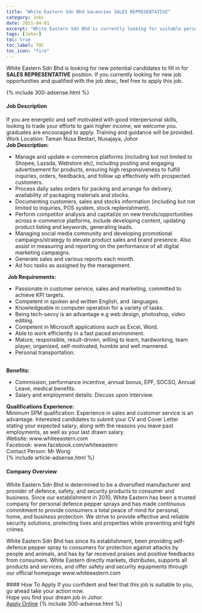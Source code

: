 ```yaml
---
title: "White Eastern Sdn Bhd Vacancies SALES REPRESENTATIVE" 
category: Jobs 
date: 2021-04-01 
excerpt: "White Eastern Sdn Bhd is currently looking for suitable person to fill in the SALES REPRESENTATIVE which based in Johor" 
tags: [Johor] 
toc: true 
toc_label: TOC 
toc_icon: "fire" 
--- 
```


<p>White Eastern Sdn Bhd is looking for new potential candidates to fill in for <b>SALES REPRESENTATIVE</b> position. If you currently looking for new job opportunities and qualified with the job desc, feel free to apply this job.
</p>{% include 300-adsense.html %} 
<div><div><h4>Job Description</h4></div><div><div><span><div><div><div>If you are energetic and self motivated with good interpersonal skills, looking to trade&#160;your efforts to gain higher income, we welcome you.&#160; graduates are encouraged to apply.&#160;Training and guidance will be provided.<br>Work Location: Taman Nusa Bestari, Nusajaya, Johor&#160;</div><div><strong>Job Description:</strong></div><ul><li>Manage and update e-commerce platforms (including but not limited to Shopee, Lazada, Webstore etc), including posting and engaging advertisement for products, ensuring high responsiveness to fulfill inquiries, orders, feedbacks, and follow up effectively with prospected customers.</li><li>Process daily sales orders for packing and arrange for delivery, availability of packaging materials and stocks.</li><li>Documenting customers, sales and stocks information (including but not limited to inquiries, POS system, stock replenishment).</li><li>Perform competitor analysis and capitalize on new trends/opportunities across e-commerce platforms, include developing content, updating product listing and keywords, generating leads.</li><li>Managing social media community and developing promotional campaigns/strategy to elevate product sales and brand presence. Also assist in measuring and reporting on the performance of all digital marketing campaigns.</li><li>Generate sales and various reports each month.</li><li>Ad hoc tasks&#160;as assigned by the management.</li></ul>&#160;<strong>Job Requirements:</strong><ul><li>Passionate&#160;in customer service, sales&#160;and marketing, committed to achieve KPI targets.</li><li>Competent&#160;in spoken&#160;and written&#160;English, and &#160;languages.</li><li>Knowledgeable in computer&#160;operation&#160;for a variety of tasks.</li><li>Being tech-savvy is an advantage e.g web design, photoshop, video editing.</li><li>Competent in Microsoft applications such as Excel, Word.</li><li>Able to work efficiently in a fast paced environment.</li><li>Mature, responsible, result-driven, willing to learn, hardworking,&#160;team player, organized, self-motivated, humble and well mannered.</li><li>Personal transportation.</li></ul><br><strong>Benefits:</strong><ul><li>Commission,&#160;performance&#160;incentive, annual bonus, EPF, SOCSO, Annual Leave, medical benefits.</li><li>Salary&#160;and employment details: Discuss upon interview.</li></ul><div><strong>Qualifications Experience:</strong></div><div>Minimum SPM&#160;qualification. Experience in sales and customer service is an advantage.&#160;Interested candidates&#160;to&#160;submit&#160;your&#160;CV and Cover Letter stating&#160;your expected salary, along with the reasons you leave&#160;past employments,&#160;as well as&#160;your last drawn salary.</div><div>Website: www.whiteeastern.com</div><div>Facebook: www.facebook.com/whiteeastern</div><div>Contact&#160;Person:&#160;Mr Wong</div></div></div></span></div></div></div> 
{% include article-adsense.html %} 
<div><div><h4>Company Overview</h4></div><div><div><span><div><p>White Eastern Sdn Bhd is determined to be a diversified manufacturer and provider of defence, safety, and security products to consumer and business. Since our establishment in 2010, White Eastern has been a trusted company for personal defence pepper sprays and has made continuous commitment to provide consumers a total peace of mind for personal, home, and business protection. We strive to provide effective and reliable security solutions, protecting lives and properties while preventing and fight crimes. </p><p>White Eastern Sdn Bhd has since its establishment, been providing self-defence pepper spray to consumers for protection against attacks by people and animals, and has by far received praises and positive feedbacks from consumers. White Eastern directly markets, distributes, supports all products and services, and offer safety and security equipments through our official homepage www.whiteeastern.com</p></div></span></div></div></div> 
#### How To Apply 
If you confident and feel that this job is suitable to you, go ahead take your action now. <br/> 
Hope you find your dream job in Johor. <br/> 
<a href="https://www.jobstreet.com.my/en/job/sales-representative-4522815?jobId=jobstreet-my-job-4522815&" class="btn btn--info" target="_blank" rel="nofollow noopenner">Apply Online</a> 
{% include 300-adsense.html %} 